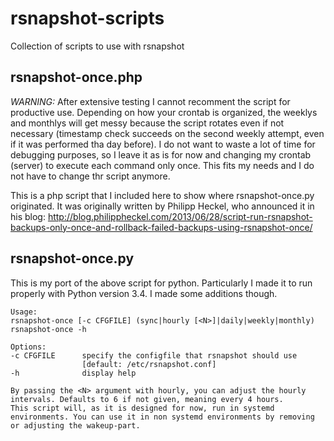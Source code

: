 # rsnapshot-scripts

Collection of scripts to use with rsnapshot

## rsnapshot-once.php

_WARNING:_ After extensive testing I cannot recomment the script for productive use. Depending on how your crontab is organized, the weeklys and monthlys will get messy because the script rotates even if not necessary (timestamp check succeeds on the second weekly attempt, even if it was performed tha day before). I do not want to waste a lot of time for debugging purposes,  so I leave it as is for now and changing my crontab (server) to execute each command only once. This fits my needs and I do not have to change thr script anymore.

This is a php script that I included here to show where rsnapshot-once.py originated. It was originally written by Philipp Heckel, who announced it in his blog: <http://blog.philippheckel.com/2013/06/28/script-run-rsnapshot-backups-only-once-and-rollback-failed-backups-using-rsnapshot-once/>

## rsnapshot-once.py

This is my port of the above script for python. Particularly I made it to run properly with Python version 3.4. I made some additions though.

	Usage:
	rsnapshot-once [-c CFGFILE] (sync|hourly [<N>]|daily|weekly|monthly)
	rsnapshot-once -h

	Options:
	-c CFGFILE      specify the configfile that rsnapshot should use
					[default: /etc/rsnapshot.conf]
	-h              display help

	By passing the <N> argument with hourly, you can adjust the hourly intervals. Defaults to 6 if not given, meaning every 4 hours.
	This script will, as it is designed for now, run in systemd environments. You can use it in non systemd environments by removing or adjusting the wakeup-part.
